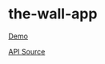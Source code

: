 # the-wall-app

[Demo](https://jonahs-wall-app.web.app/)

[API Source](https://github.com/jbro129/the-wall-api)
